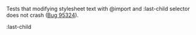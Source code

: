 Tests that modifying stylesheet text with <span class="citation" data-cites="import">@import</span> and :last-child selector does not crash ([Bug 95324](https://bugs.webkit.org/show_bug.cgi?id=95324)).

:last-child
